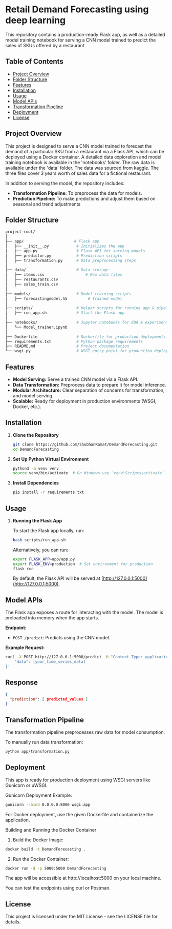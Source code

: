 # Retail Demand Forecasting using deep learning

This repository contains a production-ready Flask app, as well as a detailed model training notebook for serving a CNN model trained to predict the sales of SKUs offered by a restaurant

## Table of Contents
- [Project Overview](#project-overview)
- [Folder Structure](#folder-structure)
- [Features](#features)
- [Installation](#installation)
- [Usage](#usage)
- [Model APIs](#model-apis)
- [Transformation Pipeline](#transformation-pipeline)
- [Deployment](#deployment)
- [License](#license)

## Project Overview

This project is designed to serve a CNN model trained to forecast the demand of a particular SKU from a restaurant via a Flask API, which can be deployed using a Docker container. A detailed data exploration and model training notebook is available in the 'notebooks' folder. The raw data is available under the 'data' folder. The data was sourced from kaggle. The three files cover 3 years worth of sales data for a fictional restaurant.

In addition to serving the model, the repository includes:
- **Transformation Pipeline:** To preprocess the data for models.
- **Prediction Pipeline:** To make predictions and adjust them based on seasonal and trend adjustments


## Folder Structure

```bash
project-root/
│
├── app/                      # Flask app
│   ├── __init__.py            # Initializes the app
│   ├── app.py                 # Flask API for serving models
│   ├── predictor.py           # Prediction scripts
│   ├── transformation.py      # Data preprocessing steps
│
├── data/                      # Data storage 
│   ├── items.csv                  # Raw data files
│   ├── restaurants.csv           
│   ├── sales_train.csv            
│
├── models/                    # Model training scripts
│   ├── forecastingmodel.h5         # Trained model
│
├── scripts/                   # Helper scripts for running app & pipelines
│   ├── run_app.sh             # Start the Flask app
│
├── notebooks/                 # Jupyter notebooks for EDA & experiments
│   └── Model_trainer.ipynb
│
├── Dockerfile                 # Dockerfile for production deployments
├── requirements.txt           # Python package requirements
├── README.md                  # Project documentation
└── wsgi.py                    # WSGI entry point for production deployment
```
## Features

- **Model Serving:** Serve a trained CNN model via a Flask API.
- **Data Transformation:** Preprocess data to prepare it for model inference.
- **Modular Architecture:** Clear separation of concerns for transformation, and model serving.
- **Scalable:** Ready for deployment in production environments (WSGI, Docker, etc.).

## Installation

1. **Clone the Repository**

    ```bash
    git clone https://github.com/ShubhanKamat/DemandForecasting.git
    cd DemandForecasting
    ```

2. **Set Up Python Virtual Environment**

    ```bash
    python3 -m venv venv
    source venv/bin/activate  # On Windows use `venv\Scripts\activate`
    ```

3. **Install Dependencies**

    ```bash
    pip install -r requirements.txt
    ```


## Usage

1. **Running the Flask App**

    To start the Flask app locally, run:

    ```bash
    bash scripts/run_app.sh
    ```

    Alternatively, you can run:

    ```bash
    export FLASK_APP=app/app.py
    export FLASK_ENV=production  # Set environment for production
    flask run
    ```

    By default, the Flask API will be served at [http://127.0.0.1:5000](http://127.0.0.1:5000).

## Model APIs

The Flask app exposes a route for interacting with the model. The model is preloaded into memory when the app starts.

**Endpoint:**

- `POST /predict`: Predicts using the CNN model.


**Example Request:**

```bash
curl -X POST http://127.0.0.1:5000/predict -H "Content-Type: application/json" -d '{
    "data": [your_time_series_data]
}'
```
## Response

```json
{
  "prediction": [ predicted_values ]
}
```

## Transformation Pipeline
The transformation pipeline preprocesses raw data for model consumption.

To manually run data transformation:

```bash
python app/transformation.py
```

## Deployment
This app is ready for production deployment using WSGI servers like Gunicorn or uWSGI.

Gunicorn Deployment Example:

```bash
gunicorn --bind 0.0.0.0:8000 wsgi:app
```
For Docker deployment, use the given Dockerfile and containerize the application.

Building and Running the Docker Container

1. Build the Docker Image:

```bash
docker build -t DemandForecasting .
```
2. Run the Docker Container:

```bash
docker run -d -p 5000:5000 DemandForecasting
```

The app will be accessible at http://localhost:5000 on your local machine.

You can test the endpoints using curl or Postman.


## License
This project is licensed under the MIT License - see the LICENSE file for details.